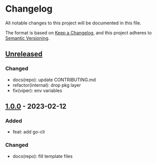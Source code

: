 # Changelog

All notable changes to this project will be documented in this file.

The format is based on [Keep a Changelog](https://keepachangelog.com/en/1.0.0/), and this project adheres
to [Semantic Versioning](https://semver.org/spec/v2.0.0.html).

## [Unreleased]

<!-- ### Added -->

### Changed

- docs(repo): update CONTRIBUTING.md
- refactor(internal): drop pkg layer
- fix(viper): env variables

<!-- ### Deprecated -->

<!-- ### Removed -->

<!-- ### Fixed -->

<!-- ### Security -->

## [1.0.0] - 2023-02-12

### Added

- feat: add go-cli

### Changed

- docs(repo): fill template files

[Unreleased]: https://github.com/Serpentiel/go-cli/compare/v1.0.0...main
[1.0.0]: https://github.com/Serpentiel/go-cli/compare/936b337...v1.0.0
